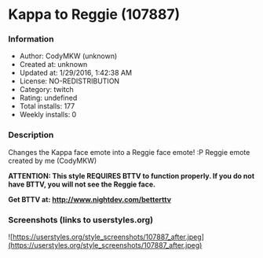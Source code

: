 # Kappa to Reggie (107887)

### Information
- Author: CodyMKW (unknown)
- Created at: unknown
- Updated at: 1/29/2016, 1:42:38 AM
- License: NO-REDISTRIBUTION
- Category: twitch
- Rating: undefined
- Total installs: 177
- Weekly installs: 0


### Description
Changes the Kappa face emote into a Reggie face emote! :P
Reggie emote created by me (CodyMKW)

<b>ATTENTION: This style REQUIRES BTTV to function properly. If you do not have BTTV, you will not see the Reggie face.

Get BTTV at: http://www.nightdev.com/betterttv</b>


### Screenshots (links to userstyles.org)
![https://userstyles.org/style_screenshots/107887_after.jpeg](https://userstyles.org/style_screenshots/107887_after.jpeg)


